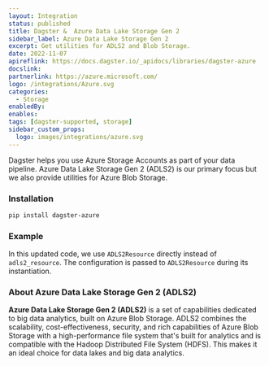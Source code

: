 ```yaml
---
layout: Integration
status: published
title: Dagster &  Azure Data Lake Storage Gen 2
sidebar_label: Azure Data Lake Storage Gen 2
excerpt: Get utilities for ADLS2 and Blob Storage.
date: 2022-11-07
apireflink: https://docs.dagster.io/_apidocs/libraries/dagster-azure
docslink:
partnerlink: https://azure.microsoft.com/
logo: /integrations/Azure.svg
categories:
  - Storage
enabledBy:
enables:
tags: [dagster-supported, storage]
sidebar_custom_props: 
  logo: images/integrations/azure.svg
---
```


Dagster helps you use Azure Storage Accounts as part of your data pipeline. Azure Data Lake Storage Gen 2 (ADLS2) is our primary focus but we also provide utilities for Azure Blob Storage.

### Installation

```bash
pip install dagster-azure
```

### Example

<CodeExample path="docs_beta_snippets/docs_beta_snippets/integrations/azure-adls2.py" language="python" />

In this updated code, we use `ADLS2Resource` directly instead of `adls2_resource`. The configuration is passed to `ADLS2Resource` during its instantiation.

### About Azure Data Lake Storage Gen 2 (ADLS2)

**Azure Data Lake Storage Gen 2 (ADLS2)** is a set of capabilities dedicated to big data analytics, built on Azure Blob Storage. ADLS2 combines the scalability, cost-effectiveness, security, and rich capabilities of Azure Blob Storage with a high-performance file system that's built for analytics and is compatible with the Hadoop Distributed File System (HDFS). This makes it an ideal choice for data lakes and big data analytics.
